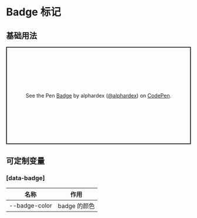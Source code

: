 # Badge 标记

## 基础用法

<p class="codepen" data-height="265" data-theme-id="dark" data-default-tab="html,result" data-user="alphardex" data-slug-hash="WNvYVjb" style="height: 265px; box-sizing: border-box; display: flex; align-items: center; justify-content: center; border: 2px solid; margin: 1em 0; padding: 1em;" data-pen-title="Badge">
  <span>See the Pen <a href="https://codepen.io/alphardex/pen/WNvYVjb">
  Badge</a> by alphardex (<a href="https://codepen.io/alphardex">@alphardex</a>)
  on <a href="https://codepen.io">CodePen</a>.</span>
</p>
<script async src="https://static.codepen.io/assets/embed/ei.js"></script>

## 可定制变量

### [data-badge]

| 名称          | 作用         |
| ------------- | ------------ |
| --badge-color | badge 的颜色 |
